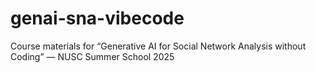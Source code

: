 # genai-sna-vibecode
Course materials for “Generative AI for Social Network Analysis without Coding” — NUSC Summer School 2025
